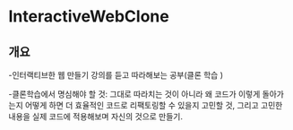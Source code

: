 # InteractiveWebClone

<h2>개요</h2>
<p>-인터랙티브한 웹 만들기 강의를 듣고 따라해보는 공부(클론 학습 )</p>
<p>-클론학습에서 명심해야 할 것: 그대로 따라치는 것이 아니라 왜 코드가 이렇게 돌아가는지 어떻게 하면 더 효율적인 코드로 리팩토링할 수 있을지 고민할 것, 그리고 고민한 내용을 실제 코드에 적용해보며 자신의 것으로 만들기.</p>
